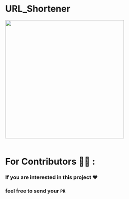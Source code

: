 # <b >URL_Shortener</b>

<img src = "https://i.postimg.cc/Dyg546bt/image.jpg" height = 375px  ><br><br>

# For Contributors 🧑‍💼 :

### If you are interested in this project ❤️

### feel free to send your <b>`PR`</b>
